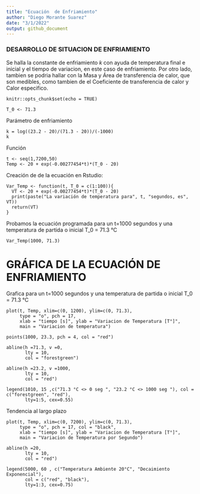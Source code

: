 ```yaml
---
title: "Ecuación  de Enfriamiento"
author: "Diego Morante Suarez"
date: "3/1/2022"
output: github_document
---
```


### DESARROLLO DE SITUACION DE ENFRIAMIENTO
Se halla la constante de enfriamiento _k_ con ayuda de temperatura final e inicial y el tiempo de variacion, en este caso de enfriamiento. Por otro lado, tambien se podria hallar con la Masa y Área de transferencia de calor, que son medibles, como tambien de el Coeficiente de transferencia de calor y Calor especifico.

```{r setup, include=FALSE}
knitr::opts_chunk$set(echo = TRUE)
```
```{r}
T_0 <- 71.3
```

Parámetro de enfriamiento
```{r}
k = log((23.2 - 20)/(71.3 - 20))/(-1000)
k
```

Función 
```{r}
t <- seq(1,7200,50)
Temp <- 20 + exp(-0.00277454*t)*(T_0 - 20)
```

Creación de de la ecuación en Rstudio:
```{r}
Var_Temp <- function(t, T_0 = c(1:100)){
  VT <- 20 + exp(-0.00277454*t)*(T_0 - 20)
  print(paste("La variación de temperatura para", t, "segundos, es", VT))
  return(VT)
}
```


Probamos la ecuación programada para un t=1000 segundos y una temperatura de partida o inicial T_0 = 71.3 °C 
```{r}
Var_Temp(1000, 71.3)
```



# GRÁFICA DE LA ECUACIÓN DE ENFRIAMIENTO 

Grafica para un t=1000 segundos y una temperatura de partida o inicial T_0 = 71.3 °C 
```{r message=FALSE, warning=FALSE}
plot(t, Temp, xlim=c(0, 1200), ylim=c(0, 71.3),
     type = "o", pch = 17,
     xlab = "tiempo [s]", ylab = "Variacion de Temperatura [T°]", 
     main = "Variacion de temperatura")

points(1000, 23.3, pch = 4, col = "red")

abline(h =71.3, v =0,
       lty = 10, 
       col = "forestgreen")

abline(h =23.2, v =1000,
       lty = 10, 
       col = "red")

legend(1010, 15 ,c("71.3 °C <> 0 seg ", "23.2 °C <> 1000 seg "), col = c("forestgreen", "red"), 
       lty=1:5, cex=0.55)
```


Tendencia al largo plazo

```{r}
plot(t, Temp, xlim=c(0, 7200), ylim=c(0, 71.3),
     type = "o", pch = 17, col = "black",
     xlab = "tiempo [s]", ylab = "Variacion de Temperatura [T°]", 
     main = "Variacion de Temperatura por Segundo")

abline(h =20, 
       lty = 10, 
       col = "red")

legend(5000, 60 , c("Temperatura Ambiente 20°C", "Decaimiento Exponencial"), 
       col = c("red", "black"),
       lty=1:3, cex=0.75)

```

























